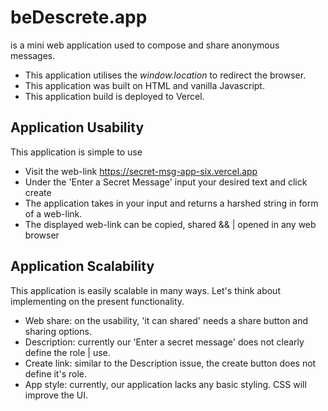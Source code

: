 # beDescrete.app

is a mini web application used to compose and share anonymous messages.

- This application utilises the *window.location* to redirect the browser.
- This application was built on HTML and vanilla Javascript.
- This application build is deployed to Vercel.

## Application Usability

This application is simple to use 

- Visit the web-link https://secret-msg-app-six.vercel.app
- Under the 'Enter a Secret Message' input your desired text and click create
- The application takes in your input and returns a harshed string in form of a web-link.
- The displayed web-link can be copied, shared && | opened in any web browser

## Application Scalability

This application is easily scalable in many ways.
Let's think about implementing on the present functionality.

- Web share: on the usability, 'it can shared' needs a share button and sharing options.
- Description: currently our 'Enter a secret message' does not clearly define the role | use.
- Create link: similar to the Description issue, the create button does not define it's role.
- App style: currently, our application lacks any basic styling. CSS will improve the UI.
